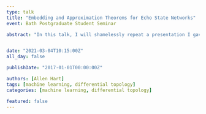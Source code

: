 ```yaml
---
type: talk
title: "Embedding and Approximation Theorems for Echo State Networks"
event: Bath Postgraduate Student Seminar

abstract: "In this talk, I will shamelessly repeat a presentation I gave at a conference in 2020 about Echo State Networks and Dynamical Systems. Envision a room M full of objects, that evolve according to a system of ODEs ϕ. A protagonist (who is an Echo State Neural Network) stands outside the room, partially observing the objects' dynamics through a narrow window. With these observations alone, can the protagonist learn the dynamics of the objects in the room, and predict their future trajectory?"


date: "2021-03-04T10:15:00Z"
all_day: false

publishDate: "2017-01-01T00:00:00Z"

authors: [Allen Hart]
tags: [machine learning, differential topology]
categories: [machine learning, differential topology]

featured: false
---
```



